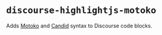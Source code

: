 # `discourse-highlightjs-motoko`

Adds [Motoko](https://github.com/dfinity/motoko#readme) and [Candid](https://github.com/dfinity/candid#readme) syntax to Discourse code blocks.
